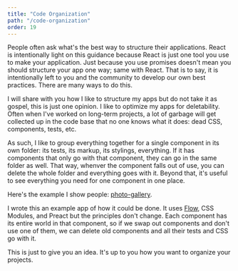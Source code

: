 ```yaml
---
title: "Code Organization"
path: "/code-organization"
order: 19
---
```


People often ask what's the best way to structure their applications. React is intentionally light on this guidance because React is just one tool you use to make your application. Just because you use promises doesn't mean you should structure your app one way; same with React. That is to say, it is intentionally left to you and the community to develop our own best practices. There are many ways to do this.

I will share with you how I like to structure my apps but do not take it as gospel, this is just one opinion. I like to optimize my apps for deletability. Often when I've worked on long-term projects, a lot of garbage will get collected up in the code base that no one knows what it does: dead CSS, components, tests, etc.

As such, I like to group everything together for a single component in its own folder: its tests, its markup, its stylings, everything. If it has components that only go with that component, they can go in the same folder as well. That way, whenver the component falls out of use, you can delete the whole folder and everything goes with it. Beyond that, it's useful to see everything you need for one component in one place.

Here's the example I show people: [photo-gallery][pg].

I wrote this an example app of how it could be done. It uses [Flow][flow], CSS Modules, and Preact but the principles don't change. Each component has its entire world in that component, so if we swap out components and don't use one of them, we can delete old components and all their tests and CSS go with it.

This is just to give you an idea. It's up to you how you want to organize your projects.

[pg]: https://github.com/btholt/photo-gallery/
[flow]: https://flow.org